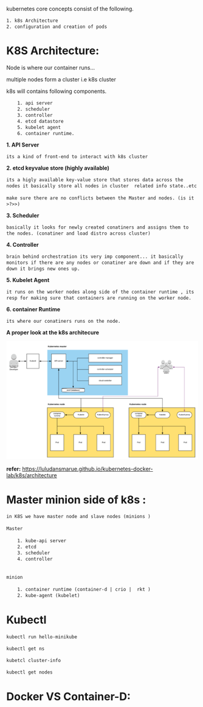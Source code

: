kubernetes core concepts consist of the following.

    1. k8s Architecture 
    2. configuration and creation of pods 



# K8S Architecture: 

Node is where our container runs...

multiple nodes form a cluster i.e k8s cluster 



k8s will contains following components.

        1. api server 
        2. scheduler 
        3. controller 
        4. etcd datastore 
        5. kubelet agent 
        6. container runtime. 


**1. API Server** 

    its a kind of front-end to interact with k8s cluster


**2. etcd keyvalue store (highly available)**

    its a higly available key-value store that stores data across the nodes it basically store all nodes in cluster  related info state..etc 

    make sure there are no conflicts between the Master and nodes. (is it >?>>)

**3. Scheduler** 

    basically it looks for newly created conatiners and assigns them to the nodes. (conatiner and load distro across cluster)

**4. Controller**

    brain behind orchestration its very imp component... it basically monitors if there are any nodes or conatiner are down and if they are down it brings new ones up. 


**5. Kubelet Agent**

    it runs on the worker nodes along side of the container runtime , its resp for making sure that containers are running on the worker node. 

**6. container Runtime**

    its where our conatiners runs on the node. 


**A proper look at the k8s architecure**

![alt text](image.png)

**refer:** https://luludansmarue.github.io/kubernetes-docker-lab/k8s/architecture

# Master minion side of k8s :

    in K8S we have master node and slave nodes (minions )

    Master

        1. kube-api server 
        2. etcd
        3. scheduler
        4. controller 

    
    minion

        1. container runtime (container-d | crio |  rkt )
        2. kube-agent (kubelet)


# Kubectl 

`kubectl run hello-minikube`

`kubectl get ns`

`kubetcl cluster-info`

`kubectl get nodes`




# Docker VS Container-D:







